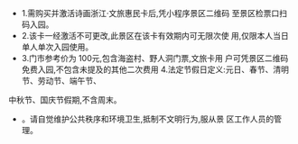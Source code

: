 - 1.需购买并激活诗画浙江·文旅惠民卡后,凭小程序景区二维码 至景区检票口扫码入园。
- 2.该卡一经激活不可更改,此景区在该卡有效期内可无限次使 用,仅限本人当日单人单次入园使用。
- 3.门市参考价为 100元,包含海盗村、野人洞门票,文旅卡用 户可凭景区二维码免费入园,不包含未提及的其他二次费用 4.法定节假日定义:元日、春节、清明节、劳动节、端午节、

中秋节、国庆节假期,不含周末。

- 。请自觉维护公共秩序和环境卫生,抵制不文明行为,服从景 区工作人员的管理。